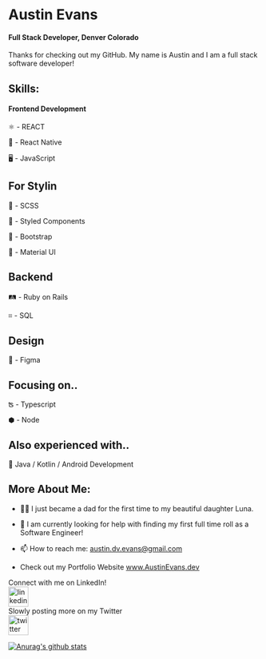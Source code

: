 # Austin Evans 
#### Full Stack Developer, Denver Colorado


Thanks for checking out my GitHub. My name is Austin and I am a full stack software developer! 



## Skills:

#### Frontend Development

⚛ - REACT 

📱 - React Native

🖥 - JavaScript


## For Stylin

🦩 - SCSS

💅 - Styled Components

👢 - Bootstrap 

🧱 - Material UI


## Backend

🛤 - Ruby on Rails

⌗ - SQL


## Design

🍥 - Figma


## Focusing on..

ʦ - Typescript

⬢ - Node


## Also experienced with..

🤖 Java / Kotlin / Android Development


## More About Me:

- 👶🏼 I just became a dad for the first time to my beautiful daughter Luna.

- 🤔  I am currently looking for help with finding my first full time roll as a Software Engineer!


- 📫  How to reach me: austin.dv.evans@gmail.com 

- Check out my Portfolio Website www.AustinEvans.dev

Connect with me on LinkedIn!  <br/>
[<img src='https://cdn.jsdelivr.net/npm/simple-icons@3.0.1/icons/linkedin.svg' alt='linkedin' height='40'>](https://www.linkedin.com/in/Austin-DV-Evans/)  
Slowly posting more on my Twitter   <br/>
[<img src='https://cdn.jsdelivr.net/npm/simple-icons@3.0.1/icons/twitter.svg' alt='twitter' height='40'>](https://twitter.com/@AustinDVEvans)  



[![Anurag's github stats](https://github-readme-stats.vercel.app/api?username=austin-dv-evans&show_icons=true&theme=react)](https://github.com/anuraghazra/github-readme-stats)

<!--
**Austin-dv-Evans/Austin-dv-Evans** is a ✨ _special_ ✨ repository because its `README.md` (this file) appears on your GitHub profile.

